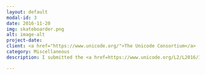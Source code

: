 ```yaml
---
layout: default
modal-id: 3
date: 2016-11-20
img: skateboarder.png
alt: image-alt
project-date:
client: <a href="https://www.unicode.org/">The Unicode Consortium</a>
category: Miscellaneous
description: I submitted the <a href=https://www.unicode.org/L2/L2016/16378-skateboarder-emoji.pdf>initial Emoji proposal for a "Skateboarder" emoji</a> for the Unicode Consortium. This "well formed proposal" was accepted without revisions by the Unicode Emoji Subcomittee and a skateboard emoji is included in Unicode 11.1, with a release in 2018.

---
```

